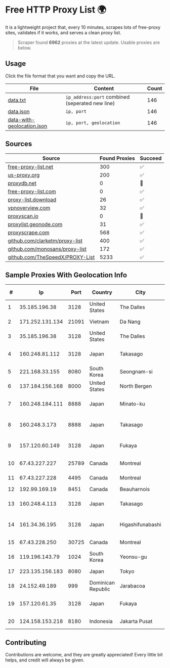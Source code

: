 
# Free HTTP Proxy List 🌍

It is a lightweight project that, every 10 minutes, scrapes lots of free-proxy sites, validates if it works, and serves a clean proxy list.


> Scraper found **6962** proxies at the latest update. Usable proxies are below.

## Usage

Click the file format that you want and copy the URL.


|File|Content|Count|
|----|-------|-----|
|[data.txt](https://raw.githubusercontent.com/themiralay/Proxy-List-World/master/data.txt)|`ip_address:port` combined (seperated new line)|146|
|[data.json](https://raw.githubusercontent.com/themiralay/Proxy-List-World/master/data.json)|`ip, port`|146|
|[data-with-geolocation.json](https://raw.githubusercontent.com/themiralay/Proxy-List-World/master/data-with-geolocation.json)|`ip, port, geolocation`|146|

## Sources

|Source|Found Proxies|Succeed|
|------|-------------|-------|
|[free-proxy-list.net](https://free-proxy-list.net)|300|✅|
|[us-proxy.org](https://www.us-proxy.org)|200|✅|
|[proxydb.net](http://proxydb.net)|0|🚫|
|[free-proxy-list.com](https://free-proxy-list.com/?page=&port=&type%5B%5D=http&type%5B%5D=https&up_time=0&search=Search)|0|✅|
|[proxy-list.download](https://www.proxy-list.download/HTTP)|26|✅|
|[vpnoverview.com](https://vpnoverview.com/privacy/anonymous-browsing/free-proxy-servers)|32|✅|
|[proxyscan.io](https://www.proxyscan.io)|0|🚫|
|[proxylist.geonode.com](https://proxylist.geonode.com/api/proxy-list?limit=300&page=1&sort_by=lastChecked&sort_type=desc&protocols=http,https)|31|✅|
|[proxyscrape.com](https://api.proxyscrape.com/v2/?request=displayproxies&protocol=http&timeout=10000&country=all&ssl=all&anonymity=all)|568|✅|
|[github.com/clarketm/proxy-list](https://raw.githubusercontent.com/clarketm/proxy-list/master/proxy-list-raw.txt)|400|✅|
|[github.com/monosans/proxy-list](https://raw.githubusercontent.com/monosans/proxy-list/main/proxies/http.txt)|172|✅|
|[github.com/TheSpeedX/PROXY-List](https://raw.githubusercontent.com/TheSpeedX/PROXY-List/master/http.txt)|5233|✅|


## Sample Proxies With Geolocation Info

|#|Ip|Port|Country|City|Internet Service Provider|
|-|--|----|-------|----|-------------------------|
|1|35.185.196.38|3128|United States|The Dalles|Google LLC|
|2|171.252.131.134|21091|Vietnam|Da Nang|Viettel Corporation|
|3|35.185.196.38|3128|United States|The Dalles|Google LLC|
|4|160.248.81.112|3128|Japan|Takasago|NTT PC Communications, Inc.|
|5|221.168.33.155|8080|South Korea|Seongnam-si|Korea Telecom|
|6|137.184.156.168|8000|United States|North Bergen|DigitalOcean, LLC|
|7|160.248.184.111|8888|Japan|Minato-ku|NTT PC Communications, Inc.|
|8|160.248.3.173|8888|Japan|Takasago|NTT PC Communications, Inc.|
|9|157.120.60.149|3128|Japan|Fukaya|NTT PC Communications, Inc.|
|10|67.43.227.227|25789|Canada|Montreal|GloboTech Communications|
|11|67.43.227.228|4495|Canada|Montreal|GloboTech Communications|
|12|192.99.169.19|8451|Canada|Beauharnois|OVH SAS|
|13|160.248.4.113|3128|Japan|Takasago|NTT PC Communications, Inc.|
|14|161.34.36.195|3128|Japan|Higashifunabashi|NTT PC Communications, Inc.|
|15|67.43.228.250|30725|Canada|Montreal|GloboTech Communications|
|16|119.196.143.79|1024|South Korea|Yeonsu-gu|Korea Telecom|
|17|223.135.156.183|8080|Japan|Tokyo|So-net Corporation|
|18|24.152.49.189|999|Dominican Republic|Jarabacoa|Lightwave S.R.L|
|19|157.120.61.35|3128|Japan|Fukaya|NTT PC Communications, Inc.|
|20|124.158.153.218|8180|Indonesia|Jakarta Pusat|PT iForte Global Internet|



## Contributing

Contributions are welcome, and they are greatly appreciated! Every
little bit helps, and credit will always be given.

